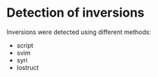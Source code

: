 # Detection of inversions

Inversions were detected using different methods:

- script
- svim
- syri
- lostruct
